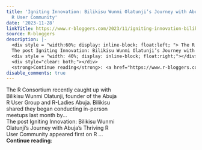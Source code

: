 ```yaml
---
title: 'Igniting Innovation: Bilikisu Wunmi Olatunji’s Journey with Abuja’s Thriving
  R User Community'
date: '2023-11-28'
linkTitle: https://www.r-bloggers.com/2023/11/igniting-innovation-bilikisu-wunmi-olatunjis-journey-with-abujas-thriving-r-user-community/
source: R-bloggers
description: |-
  <div style = "width:60%; display: inline-block; float:left; "> The R Consortium recently caught up with Bilikisu Wunmi Olatunji, founder of the Abuja R User Group and R-Ladies Abuja. Bilikisu shared they began conducting in-person meetups last month by...<br />
  The post Igniting Innovation: Bilikisu Wunmi Olatunji’s Journey with Abuja’s Thriving R User Community appeared first on R ...</div>
  <div style = "width: 40%; display: inline-block; float:right;"></div>
  <div style="clear: both;"></div>
  <strong>Continue reading</strong>: <a href="https://www.r-bloggers.com/2023/11/igniting-innovation-biliki ...
disable_comments: true
---
```

<div style = "width:60%; display: inline-block; float:left; "> The R Consortium recently caught up with Bilikisu Wunmi Olatunji, founder of the Abuja R User Group and R-Ladies Abuja. Bilikisu shared they began conducting in-person meetups last month by...<br />
The post Igniting Innovation: Bilikisu Wunmi Olatunji’s Journey with Abuja’s Thriving R User Community appeared first on R ...</div>
<div style = "width: 40%; display: inline-block; float:right;"></div>
<div style="clear: both;"></div>
<strong>Continue reading</strong>: <a href="https://www.r-bloggers.com/2023/11/igniting-innovation-biliki ...
